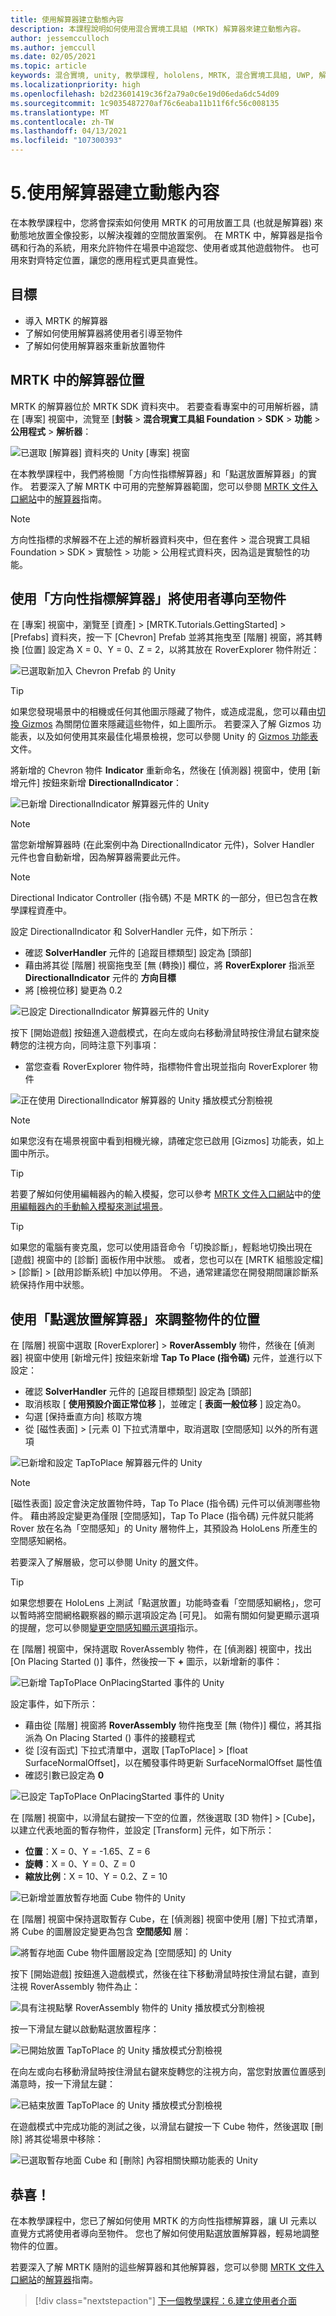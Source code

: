 ```yaml
---
title: 使用解算器建立動態內容
description: 本課程說明如何使用混合實境工具組 (MRTK) 解算器來建立動態內容。
author: jessemcculloch
ms.author: jemccull
ms.date: 02/05/2021
ms.topic: article
keywords: 混合實境, unity, 教學課程, hololens, MRTK, 混合實境工具組, UWP, 解算器
ms.localizationpriority: high
ms.openlocfilehash: b2d23601419c36f2a79a0c6e19d06eda6dc54d09
ms.sourcegitcommit: 1c9035487270af76c6eaba11b11f6fc56c008135
ms.translationtype: MT
ms.contentlocale: zh-TW
ms.lasthandoff: 04/13/2021
ms.locfileid: "107300393"
---
```

# <a name="5-creating-dynamic-content-using-solvers"></a>5.使用解算器建立動態內容

在本教學課程中，您將會探索如何使用 MRTK 的可用放置工具 (也就是解算器) 來動態地放置全像投影，以解決複雜的空間放置案例。 在 MRTK 中，解算器是指令碼和行為的系統，用來允許物件在場景中追蹤您、使用者或其他遊戲物件。 也可用來對齊特定位置，讓您的應用程式更具直覺性。

## <a name="objectives"></a>目標

* 導入 MRTK 的解算器
* 了解如何使用解算器將使用者引導至物件
* 了解如何使用解算器來重新放置物件

## <a name="location-of-solvers-in-the-mrtk"></a>MRTK 中的解算器位置

 MRTK 的解算器位於 MRTK SDK 資料夾中。 若要查看專案中的可用解析器，請在 [專案] 視窗中，流覽至 [**封裝**  >  **混合現實工具組 Foundation**  >  **SDK**  >  **功能**  >  **公用程式**  >  **解析器**：

![已選取 [解算器] 資料夾的 Unity [專案] 視窗](images/mr-learning-base/base-05-section1-step1-1.png)

在本教學課程中，我們將檢閱「方向性指標解算器」和「點選放置解算器」的實作。 若要深入了解 MRTK 中可用的完整解算器範圍，您可以參閱 [MRTK 文件入口網站](https://docs.microsoft.com/windows/mixed-reality/mrtk-unity)中的[解算器](https://docs.microsoft.com/windows/mixed-reality/mrtk-unity/features/ux-building-blocks/solvers/solver)指南。

> [!NOTE]
> 方向性指標的求解器不在上述的解析器資料夾中，但在套件 > 混合現實工具組 Foundation > SDK > 實驗性 > 功能 > 公用程式資料夾，因為這是實驗性的功能。

## <a name="using-the-directional-indicator-solver-to-direct-the-user-to-objects"></a>使用「方向性指標解算器」將使用者導向至物件

在 [專案] 視窗中，瀏覽至 [資產]  >  [MRTK.Tutorials.GettingStarted]  >  [Prefabs] 資料夾，按一下 [Chevron] Prefab 並將其拖曳至 [階層] 視窗，將其轉換 [位置] 設定為 X = 0、Y = 0、Z = 2，以將其放在 RoverExplorer 物件附近：

![已選取新加入 Chevron Prefab 的 Unity](images/mr-learning-base/base-05-section2-step1-1.png)

> [!TIP]
> 如果您發現場景中的相機或任何其他圖示隱藏了物件，或造成混亂，您可以藉由<a href="https://docs.unity3d.com/2019.1/Documentation/Manual/GizmosMenu.html" target="_blank">切換 Gizmos</a> 為關閉位置來隱藏這些物件，如上圖所示。 若要深入了解 Gizmos 功能表，以及如何使用其來最佳化場景檢視，您可以參閱 Unity 的 <a href="https://docs.unity3d.com/Manual/GizmosMenu.html" target="_blank">Gizmos 功能表</a>文件。

將新增的 Chevron 物件 **Indicator** 重新命名，然後在 [偵測器] 視窗中，使用 [新增元件] 按鈕來新增 **DirectionalIndicator**：

![已新增 DirectionalIndicator 解算器元件的 Unity](images/mr-learning-base/base-05-section2-step1-2.png)

> [!NOTE]
> 當您新增解算器時 (在此案例中為 DirectionalIndicator 元件)，Solver Handler 元件也會自動新增，因為解算器需要此元件。

> [!NOTE]
> Directional Indicator Controller (指令碼) 不是 MRTK 的一部分，但已包含在教學課程資產中。

設定 DirectionalIndicator 和 SolverHandler 元件，如下所示：

* 確認 **SolverHandler** 元件的 [追蹤目標類型] 設定為 [頭部]
* 藉由將其從 [階層] 視窗拖曳至 [無 (轉換)]  欄位，將 **RoverExplorer** 指派至 **DirectionalIndicator** 元件的 **方向目標**
* 將 [檢視位移] 變更為 0.2

![已設定 DirectionalIndicator 解算器元件的 Unity](images/mr-learning-base/base-05-section2-step1-3.png)

按下 [開始遊戲] 按鈕進入遊戲模式，在向左或向右移動滑鼠時按住滑鼠右鍵來旋轉您的注視方向，同時注意下列事項：

* 當您查看 RoverExplorer 物件時，指標物件會出現並指向 RoverExplorer 物件

![正在使用 DirectionalIndicator 解算器的 Unity 播放模式分割檢視](images/mr-learning-base/base-05-section2-step1-4.png)

> [!NOTE]
> 如果您沒有在場景視窗中看到相機光線，請確定您已啟用 [Gizmos] 功能表，如上圖中所示。

> [!TIP]
> 若要了解如何使用編輯器內的輸入模擬，您可以參考 [MRTK 文件入口網站](https://docs.microsoft.com/windows/mixed-reality/mrtk-unity)中的[使用編輯器內的手動輸入模擬來測試場景](https://microsoft.github.io/MixedRealityToolkit-Unity/Documentation/GettingStartedWithTheMRTK.html#using-the-in-editor-hand-input-simulation-to-test-a-scene)。

> [!TIP]
> 如果您的電腦有麥克風，您可以使用語音命令「切換診斷」，輕鬆地切換出現在 [遊戲] 視窗中的 [診斷] 面板作用中狀態。 或者，您也可以在 [MRTK 組態設定檔] > [診斷] > [啟用診斷系統] 中加以停用。 不過，通常建議您在開發期間讓診斷系統保持作用中狀態。

## <a name="using-the-tap-to-place-solver-to-reposition-objects"></a>使用「點選放置解算器」來調整物件的位置

在 [階層] 視窗中選取 [RoverExplorer] > **RoverAssembly** 物件，然後在 [偵測器] 視窗中使用 [新增元件] 按鈕來新增 **Tap To Place (指令碼)** 元件，並進行以下設定：

* 確認 **SolverHandler** 元件的 [追蹤目標類型] 設定為 [頭部]
* 取消核取 [ **使用預設介面正常位移** ]，並確定 [ **表面一般位移** ] 設定為0。
* 勾選 [保持垂直方向] 核取方塊
* 從 [磁性表面]  >  [元素 0] 下拉式清單中，取消選取 [空間感知] 以外的所有選項

![已新增和設定 TapToPlace 解算器元件的 Unity](images/mr-learning-base/base-05-section3-step1-1.png)

> [!NOTE]
> [磁性表面] 設定會決定放置物件時，Tap To Place (指令碼) 元件可以偵測哪些物件。 藉由將設定變更為僅限 [空間感知]，Tap To Place (指令碼) 元件就只能將 Rover 放在名為「空間感知」的 Unity 層物件上，其預設為 HoloLens 所產生的空間感知網格。
>
>若要深入了解層級，您可以參閱 Unity 的<a href="https://docs.unity3d.com/Manual/Layers.html" target="_blank">層</a>文件。

> [!TIP]
> 如果您想要在 HoloLens 上測試「點選放置」功能時查看「空間感知網格」，您可以暫時將空間網格觀察器的顯示選項設定為 [可見]。 如需有關如何變更顯示選項的提醒，您可以參閱[變更空間感知顯示選項](mr-learning-base-03.md#changing-the-spatial-awareness-display-option)指示。

在 [階層] 視窗中，保持選取 RoverAssembly 物件，在 [偵測器] 視窗中，找出 [On Placing Started ()] 事件，然後按一下 **+** 圖示，以新增新的事件：

![已新增 TapToPlace OnPlacingStarted 事件的 Unity](images/mr-learning-base/base-05-section3-step1-2.png)

設定事件，如下所示：

* 藉由從 [階層] 視窗將 **RoverAssembly** 物件拖曳至 [無 (物件)] 欄位，將其指派為 On Placing Started () 事件的接聽程式
* 從 [沒有函式] 下拉式清單中，選取 [TapToPlace]  >  [float SurfaceNormalOffset]，以在觸發事件時更新 SurfaceNormalOffset 屬性值
* 確認引數已設定為 **0**

![已設定 TapToPlace OnPlacingStarted 事件的 Unity](images/mr-learning-base/base-05-section3-step1-3.png)

在 [階層] 視窗中，以滑鼠右鍵按一下空的位置，然後選取 [3D 物件]  >  [Cube]，以建立代表地面的暫存物件，並設定 [Transform] 元件，如下所示：

* **位置**：X = 0、Y = -1.65、Z = 6
* **旋轉**：X = 0、Y = 0、Z = 0
* **縮放比例**：X = 10、Y = 0.2、Z = 10

![已新增並置放暫存地面 Cube 物件的 Unity](images/mr-learning-base/base-05-section3-step1-4.png)

在 [階層] 視窗中保持選取暫存 Cube，在 [偵測器] 視窗中使用 [層] 下拉式清單，將 Cube 的圖層設定變更為包含 **空間感知** 層：

![將暫存地面 Cube 物件圖層設定為 [空間感知] 的 Unity](images/mr-learning-base/base-05-section3-step1-5.png)

按下 [開始遊戲] 按鈕進入遊戲模式，然後在往下移動滑鼠時按住滑鼠右鍵，直到注視 RoverAssembly 物件為止：

![具有注視點擊 RoverAssembly 物件的 Unity 播放模式分割檢視](images/mr-learning-base/base-05-section3-step1-6.png)

按一下滑鼠左鍵以啟動點選放置程序：

![已開始放置 TapToPlace 的 Unity 播放模式分割檢視](images/mr-learning-base/base-05-section3-step1-7.png)

在向左或向右移動滑鼠時按住滑鼠右鍵來旋轉您的注視方向，當您對放置位置感到滿意時，按一下滑鼠左鍵：

![已結束放置 TapToPlace 的 Unity 播放模式分割檢視](images/mr-learning-base/base-05-section3-step1-8.png)

在遊戲模式中完成功能的測試之後，以滑鼠右鍵按一下 Cube 物件，然後選取 [刪除] 將其從場景中移除：

![已選取暫存地面 Cube 和 [刪除] 內容相關快顯功能表的 Unity](images/mr-learning-base/base-05-section3-step1-9.png)

## <a name="congratulations"></a>恭喜！

在本教學課程中，您已了解如何使用 MRTK 的方向性指標解算器，讓 UI 元素以直覺方式將使用者導向至物件。 您也了解如何使用點選放置解算器，輕易地調整物件的位置。

若要深入了解 MRTK 隨附的這些解算器和其他解算器，您可以參閱 [MRTK 文件入口網站](https://docs.microsoft.com/windows/mixed-reality/mrtk-unity/)的[解算器](https://docs.microsoft.com/windows/mixed-reality/mrtk-unity/features/ux-building-blocks/solvers/solver)指南。

> [!div class="nextstepaction"]
>[下一個教學課程：6.建立使用者介面](mr-learning-base-06.md)
